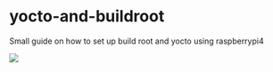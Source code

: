 # yocto-and-buildroot
Small guide on how to set up build root and yocto using raspberrypi4

![](https://www.dropbox.com/scl/fi/1ono28shmekbxi4y0ukqi/20240918_235722.jpg?rlkey=xdyrvxudkyrjzd2w3d92pty7d&st=gpco33ev&dl=0)
